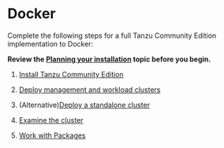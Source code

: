 # Docker
Complete the following steps for a full Tanzu Community Edition implementation to Docker:

**Review the [Planning your installation](installation-planning.md) topic before you begin.**

1. [Install Tanzu Community Edition](cli-installation)

1. [Deploy management and workload clusters](docker-install-mgmt)

1. (Alternative)[Deploy a standalone cluster](docker-install-standalone)

1. [Examine the cluster](verify-deployment)

1. [Work with Packages](package-management)
